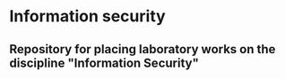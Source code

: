 # Information security

## Repository for placing laboratory works on the discipline "Information Security"